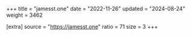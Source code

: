 +++
title = "jamesst.one"
date = "2022-11-26"
updated = "2024-08-24"
weight = 3462

[extra]
source = "https://jamesst.one"
ratio = 71
size = 3
+++
